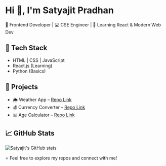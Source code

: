 # Hi 👋, I'm Satyajit Pradhan

🚀 Frontend Developer | 💻 CSE Engineer | 🌱 Learning React & Modern Web Dev  

## 🔧 Tech Stack
- HTML | CSS | JavaScript  
- React.js (Learning)  
- Python (Basics)  

## 📌 Projects
- 🌦️ Weather App – [Repo Link](#)
- 💰 Currency Converter – [Repo Link](#)
- 📊 Age Calculator – [Repo Link](#age-calculator )

## 📈 GitHub Stats
![Satyajit's GitHub stats](https://github-readme-stats.vercel.app/api?username=satyajit-pradhan622&show_icons=true&theme=radical)

⭐️ Feel free to explore my repos and connect with me!
